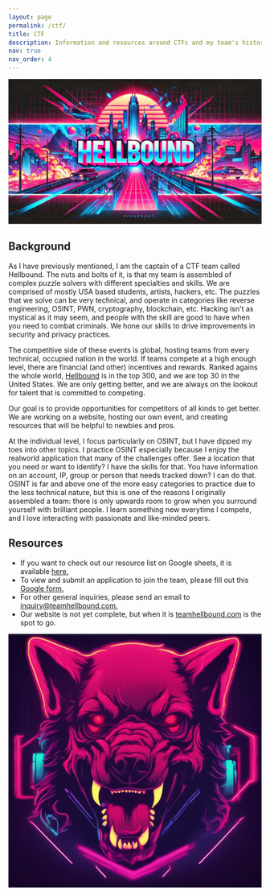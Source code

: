 ```yaml
---
layout: page
permalink: /ctf/
title: CTF
description: Information and resources around CTFs and my team's history!
nav: true
nav_order: 4
---
```

<img src="/assets/img/Banner.jpg" alt="Banner" style="width:892px;">

<h2>Background</h2>
As I have previously mentioned, I am the captain of a CTF team called Hellbound. The nuts and bolts of it, is that my team is assembled of complex puzzle solvers with different specialties and skills. We are comprised of mostly USA based students, artists, hackers, etc. The puzzles that we solve can be very technical, and operate in categories like reverse engineering, OSINT, PWN, cryptography, blockchain, etc. Hacking isn't as mystical as it may seem, and people with the skill are good to have when you need to combat criminals. We hone our skills to drive improvements in security and privacy practices.

The competitive side of these events is global, hosting teams from every technical, occupied nation in the world. If teams compete at a high enough level, there are financial (and other) incentives and rewards. Ranked agains the whole world, <a href="https://ctftime.org/team/243673">Hellbound</a> is in the top 300, and we are top 30 in the United States. We are only getting better, and we are always on the lookout for talent that is committed to competing.

Our goal is to provide opportunities for competitors of all kinds to get better. We are working on a website, hosting our own event, and creating resources that will be helpful to newbies and pros. 

At the individual level, I focus particularly on OSINT, but I have dipped my toes into other topics. I practice OSINT especially because I enjoy the realworld application that many of the challenges offer. See a location that you need or want to identify? I have the skills for that. You have information on an account, IP, group or person that needs tracked down? I can do that. OSINT is far and above one of the more easy categories to practice due to the less technical nature, but this is one of the reasons I originally assembled a team: there is only upwards room to grow when you surround yourself with brilliant people. I learn something new everytime I compete, and I love interacting with passionate and like-minded peers. 


<h2>Resources</h2>
<ul>
  <li> If you want to check out our resource list on Google sheets, it is available <a href="https://docs.google.com/spreadsheets/d/1Jm-VsO2xZABC5zkOwncXBkAF6CAlQk8m_2L8V6owMiI/edit?usp=sharing">here.</a></li>
  <li>To view and submit an application to join the team, please fill out this <a href="https://docs.google.com/forms/d/e/1FAIpQLSeCrJSS5Nyfw7MVfrNEewPp75Muyar1T7ikdZZ_NEMtXRbyCw/viewform?usp=sf_link">Google form.</a></li>
  <li>For other general inquiries, please send an email to <a href="mailto:inquiry@teamhellbound.com">inquiry@teamhellbound.com.</a></li>
  <li>Our website is not yet complete, but when it is <a href="https://teamhellbound.com">teamhellbound.com</a> is the spot to go.</li>
</ul>
<img src="/assets/img/Hellhound.jpg" alt="Hellhound" style="width:892px;">
